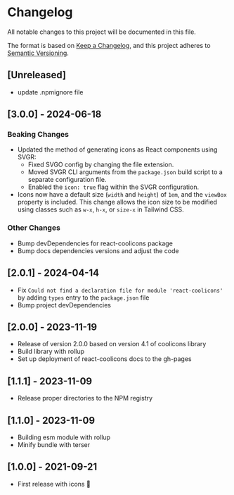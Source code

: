 # Changelog

All notable changes to this project will be documented in this file.

The format is based on [Keep a Changelog](https://keepachangelog.com/en/1.0.0/),
and this project adheres to [Semantic Versioning](https://semver.org/spec/v2.0.0.html).

## [Unreleased]

- update .npmignore file

## [3.0.0] - 2024-06-18

### Beaking Changes

- Updated the method of generating icons as React components using SVGR:
  - Fixed SVGO config by changing the file extension.
  - Moved SVGR CLI arguments from the `package.json` build script to a separate configuration file.
  - Enabled the `icon: true` flag within the SVGR configuration.
- Icons now have a default size (`width` and `height`) of `1em`, and the `viewBox` property is included. This change allows the icon size to be modified using classes such as `w-x`, `h-x`, or `size-x` in Tailwind CSS.

### Other Changes
- Bump devDependencies for react-coolicons package
- Bump docs dependencies versions and adjust the code

## [2.0.1] - 2024-04-14

- Fix `Could not find a declaration file for module 'react-coolicons'` by adding `types` entry to the `package.json` file
- Bump project devDependencies

## [2.0.0] - 2023-11-19

- Release of version 2.0.0 based on version 4.1 of coolicons library
- Build library with rollup
- Set up deployment of react-coolicons docs to the gh-pages

## [1.1.1] - 2023-11-09

- Release proper directories to the NPM registry

## [1.1.0] - 2023-11-09

- Building esm module with rollup
- Minify bundle with terser

## [1.0.0] - 2021-09-21

- First release with icons :tada:
